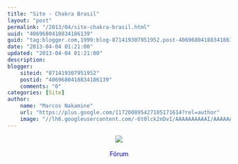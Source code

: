 ```yaml
---
title: "Site - Chakra Brasil"
layout: "post"
permalink: "/2013/04/site-chakra-brasil.html"
uuid: "4069680418834186139"
guid: "tag:blogger.com,1999:blog-871419307951952.post-4069680418834186139"
date: "2013-04-04 01:21:00"
updated: "2013-04-04 01:21:00"
description: 
blogger:
    siteid: "871419307951952"
    postid: "4069680418834186139"
    comments: "0"
categories: [Site]
author: 
    name: "Marcos Nakamine"
    url: "https://plus.google.com/117200895427105171614?rel=author"
    image: "//lh6.googleusercontent.com/-6t0lck2nDvI/AAAAAAAAAAI/AAAAAAAAOBw/_9ON3AiIr48/s32-c/photo.jpg"
---
```


<div class="css-full-post-content js-full-post-content">
<div class="separator" style="clear: both; text-align: center;"><a href="http://www.chakra-linux.com.br/" target="_blank"><img border="0" src="http://3.bp.blogspot.com/-bnvWd18B6jA/UT_UReu9lCI/AAAAAAAANkY/nHXAAVHaYNY/s1600/chakrabrasil.jpg" /></a></div><br /><div style="text-align: center;"><span style="color: #0000ee;">Fórum</span></div>
</div>